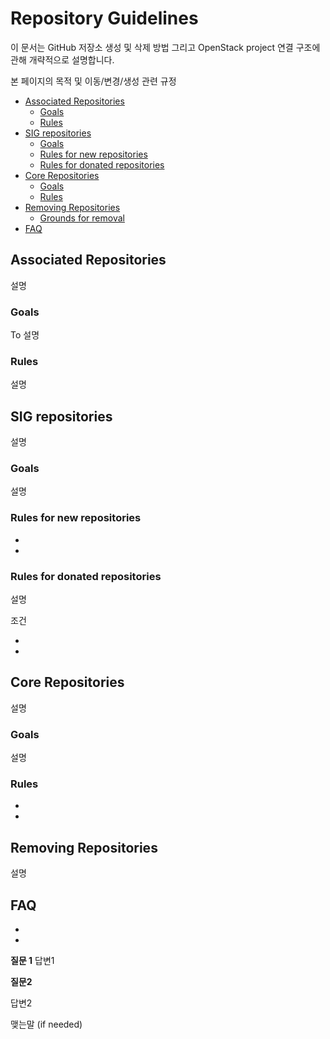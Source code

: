 # Repository Guidelines

이 문서는 GitHub 저장소 생성 및 삭제 방법 그리고  OpenStack project 연결 구조에 관해 개략적으로 설명합니다. 

 본 페이지의 목적 및 이동/변경/생성 관련 규정


- [Associated Repositories](#associated-repositories)
  * [Goals](#goals)
  * [Rules](#rules)
- [SIG repositories](#sig-repositories)
  * [Goals](#goals-1)
  * [Rules for new repositories](#rules-for-new-repositories)
  * [Rules for donated repositories](#rules-for-donated-repositories)
- [Core Repositories](#core-repositories)
  * [Goals](#goals-2)
  * [Rules](#rules-1)
- [Removing Repositories](#removing-repositories)
  * [Grounds for removal](#grounds-for-removal)
- [FAQ](#faq)

## Associated Repositories

설명 

### Goals

To
설명


### Rules

설명


## SIG repositories


설명

### Goals

설명

### Rules for new repositories

   *
   *
   
### Rules for donated repositories

설명 

조건 

   * 
   *


## Core Repositories

설명

### Goals

설명

### Rules

   * 
   *

## Removing Repositories
설명

## FAQ
   * 
   *


**질문 1**
답변1


**질문2**

 답변2



맺는말 (if needed) 
